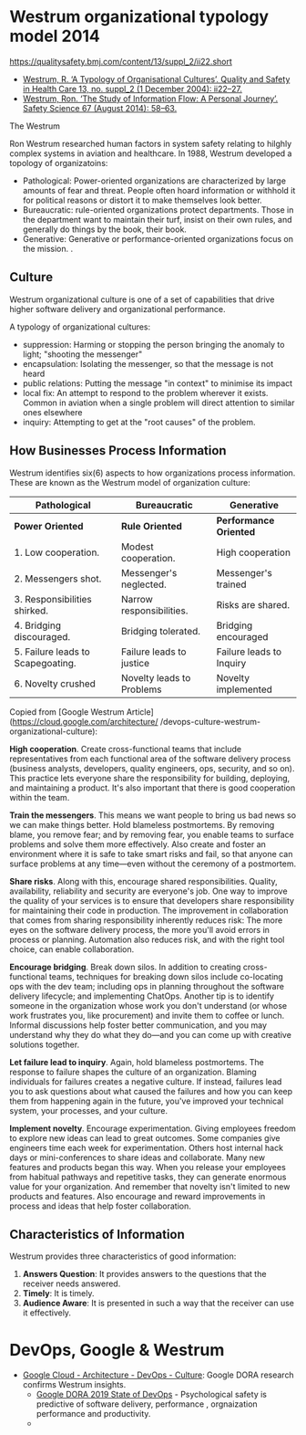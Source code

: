 
# Westrum organizational typology model 2014
https://qualitysafety.bmj.com/content/13/suppl_2/ii22.short

- [Westrum, R. ‘A Typology of Organisational Cultures’. Quality and Safety in Health Care 13, no. suppl_2 (1 December 2004): ii22–27.](https://doi.org/10.1136/qshc.2003.009522.)
- [Westrum, Ron. ‘The Study of Information Flow: A Personal Journey’. Safety Science 67 (August 2014): 58–63.](https://doi.org/10.1016/j.ssci.2014.01.009.)

The Westrum

Ron Westrum researched human factors in system safety relating to hilghly complex systems in aviation and healthcare.  In 1988, Westrum developed a topology of organizatoins:

- Pathological: Power-oriented organizations are characterized by large amounts of fear and threat. People often hoard information or withhold it for political reasons or distort it to make themselves look better.
- Bureaucratic:  rule-oriented organizations protect departments. Those in the department want to maintain their turf, insist on their own rules, and generally do things by the book, their book.
- Generative: Generative or performance-oriented organizations focus on the mission.
.


## Culture
Westrum organizational culture is one of a set of capabilities that drive higher software delivery and organizational performance.

A typology of organizational cultures:
- suppression: Harming or stopping the person bringing the anomaly to light; "shooting the messenger"
- encapsulation: Isolating the messenger, so that the message is not heard
- public relations: Putting the message "in context" to minimise its impact
- local fix: An attempt to respond to the problem wherever it exists.  Common in aviation when a single problem will direct attention to similar ones elsewhere
- inquiry: Attempting to get at the "root causes" of the problem.

## How Businesses Process Information
Westrum identifies six(6) aspects to how organizations process information.   These are known as the Westrum model of organization culture:

|Pathological|Bureaucratic|Generative|
|--|--|--|
|__Power Oriented__|__Rule Oriented__|__Performance Oriented__|
|1. Low cooperation.|Modest cooperation.|High cooperation|
|2. Messengers shot.|Messenger's neglected.|Messenger's trained|
|3. Responsibilities shirked.|Narrow responsibilities.|Risks are shared.|
|4. Bridging discouraged.|Bridging tolerated.|Bridging encouraged|
|5. Failure leads to Scapegoating.|Failure leads to justice|Failure leads to Inquiry|
|6. Novelty crushed|Novelty leads to Problems|Novelty implemented|

Copied from [Google Westrum Article](https://cloud.google.com/architecture/ /devops-culture-westrum-organizational-culture):

__High cooperation__. Create cross-functional teams that include representatives from each functional area of the software delivery process (business analysts, developers, quality engineers, ops, security, and so on). This practice lets everyone share the responsibility for building, deploying, and maintaining a product. It's also important that there is good cooperation within the team.

__Train the messengers__. This means we want people to bring us bad news so we can make things better. Hold blameless postmortems. By removing blame, you remove fear; and by removing fear, you enable teams to surface problems and solve them more effectively. Also create and foster an environment where it is safe to take smart risks and fail, so that anyone can surface problems at any time—even without the ceremony of a postmortem.

__Share risks__. Along with this, encourage shared responsibilities. Quality, availability, reliability and security are everyone's job. One way to improve the quality of your services is to ensure that developers share responsibility for maintaining their code in production. The improvement in collaboration that comes from sharing responsibility inherently reduces risk: The more eyes on the software delivery process, the more you'll avoid errors in process or planning. Automation also reduces risk, and with the right tool choice, can enable collaboration.

__Encourage bridging__. Break down silos. In addition to creating cross-functional teams, techniques for breaking down silos include co-locating ops with the dev team; including ops in planning throughout the software delivery lifecycle; and implementing ChatOps. Another tip is to identify someone in the organization whose work you don't understand (or whose work frustrates you, like procurement) and invite them to coffee or lunch. Informal discussions help foster better communication, and you may understand why they do what they do—and you can come up with creative solutions together.

__Let failure lead to inquiry__. Again, hold blameless postmortems. The response to failure shapes the culture of an organization. Blaming individuals for failures creates a negative culture. If instead, failures lead you to ask questions about what caused the failures and how you can keep them from happening again in the future, you've improved your technical system, your processes, and your culture.

__Implement novelty__. Encourage experimentation. Giving employees freedom to explore new ideas can lead to great outcomes. Some companies give engineers time each week for experimentation. Others host internal hack days or mini-conferences to share ideas and collaborate. Many new features and products began this way. When you release your employees from habitual pathways and repetitive tasks, they can generate enormous value for your organization. And remember that novelty isn't limited to new products and features. Also encourage and reward improvements in process and ideas that help foster collaboration.

## Characteristics of Information
Westrum provides three characteristics of good information:
1. __Answers Question__: It provides answers to the questions that the receiver needs answered.
1. __Timely__: It is timely.
1. __Audience Aware__: It is presented in such a way that the receiver can use it effectively.

# DevOps, Google & Westrum
- [Google Cloud - Architecture - DevOps - Culture](https://cloud.google.com/architecture/devops/devops-culture-westrum-organizational-culture): Google DORA research confirms Westrum insights.
  - [Google DORA 2019 State of DevOps](https://services.google.com/fh/files/misc/state-of-devops-2019.pdf) - Psychological safety is predictive of software delivery, performance , orgnaization performance and productivity.
  -
